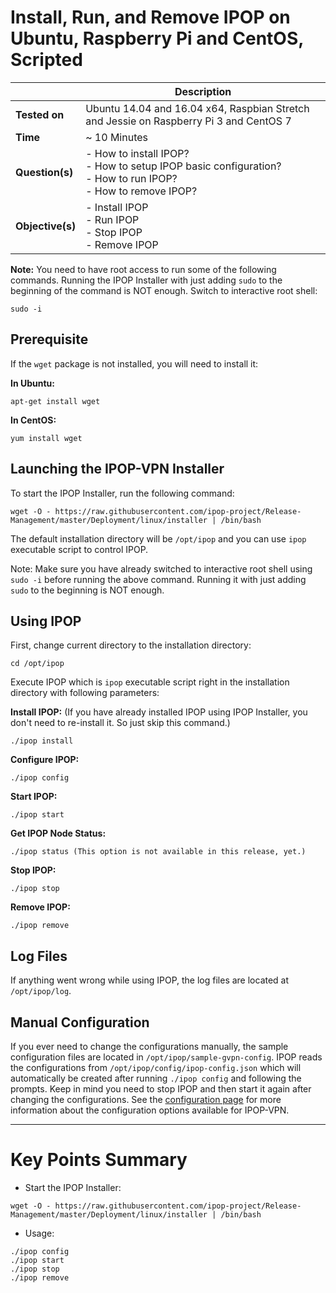 # Install, Run, and Remove IPOP on Ubuntu, Raspberry Pi and CentOS, Scripted

| | Description |
|---|---|
| **Tested on** | Ubuntu 14.04 and 16.04 x64, Raspbian Stretch and Jessie on Raspberry Pi 3 and CentOS 7 |
| **Time** | ~ 10 Minutes |
| **Question(s)** | - How to install IPOP?<br /> - How to setup IPOP basic configuration?<br /> - How to run IPOP?<br /> - How to remove IPOP? |
| **Objective(s)**| - Install IPOP<br /> - Run IPOP<br /> - Stop IPOP<br /> - Remove IPOP |

**Note:** You need to have root access to run some of the following commands. Running the IPOP Installer with just adding `sudo` to the beginning of the command is NOT enough. Switch to interactive root shell: 

```shell
sudo -i
```

## Prerequisite

If the `wget` package is not installed, you will need to install it:

**In Ubuntu:**

```shell
apt-get install wget
```
 
**In CentOS:**

```shell
yum install wget
```

## Launching the IPOP-VPN Installer

To start the IPOP Installer, run the following command:

```shell
wget -O - https://raw.githubusercontent.com/ipop-project/Release-Management/master/Deployment/linux/installer | /bin/bash
```

The default installation directory will be `/opt/ipop` and you can use `ipop` executable script to control IPOP.

Note: Make sure you have already switched to interactive root shell using `sudo -i` before running the above command. Running it with just adding `sudo` to the beginning is NOT enough.

## Using IPOP

First, change current directory to the installation directory:

```shell
cd /opt/ipop
```

Execute IPOP which is `ipop` executable script right in the installation directory with following parameters:

**Install IPOP:** (If you have already installed IPOP using IPOP Installer, you don't need to re-install it. So just skip this command.)

```shell
./ipop install
```

**Configure IPOP:**

```shell
./ipop config
```

**Start IPOP:**

```shell
./ipop start
```

**Get IPOP Node Status:**

```shell
./ipop status (This option is not available in this release, yet.)
```

**Stop IPOP:**

```shell
./ipop stop
```

**Remove IPOP:**

```shell
./ipop remove
```

## Log Files

If anything went wrong while using IPOP, the log files are located at `/opt/ipop/log`.

## Manual Configuration

If you ever need to change the configurations manually, the sample configuration files are located in `/opt/ipop/sample-gvpn-config`. IPOP reads the configurations from `/opt/ipop/config/ipop-config.json` which will automatically be created after running `./ipop config` and following the prompts. Keep in mind you need to stop IPOP and then start it again after changing the configurations.
See the [configuration page](Configuration) for more information about the configuration options available for IPOP-VPN.

---

# Key Points Summary

- Start the IPOP Installer:

```shell
wget -O - https://raw.githubusercontent.com/ipop-project/Release-Management/master/Deployment/linux/installer | /bin/bash
```
- Usage:

```shell
./ipop config
./ipop start
./ipop stop
./ipop remove
```
